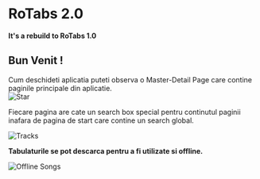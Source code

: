 # RoTabs 2.0

**It's a rebuild to RoTabs 1.0**

## Bun Venit !

Cum deschideti aplicatia puteti observa o Master-Detail Page care contine paginile principale din aplicatie.  
![Star](https://github.com/cristysandu/TabulaturiRo/blob/master/Images/First%20row.jpg)

Fiecare pagina are cate un search box special pentru continutul paginii inafara de pagina de start care contine un search global.

![Tracks](https://github.com/cristysandu/TabulaturiRo/blob/master/Images/Second%20Row.jpg)

**Tabulaturile se pot descarca pentru a fi utilizate si offline.**

![Offline Songs](https://github.com/cristysandu/TabulaturiRo/blob/master/Images/Theard%20row.jpg)
